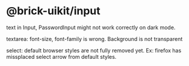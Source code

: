 # @brick-uikit/input
text in Input, PasswordInput might not work correctly on dark mode.  

textarea: font-size, font-family is wrong. Background is not transparent

select: default browser styles are not fully removed yet. 
Ex: firefox has missplaced select arrow from default styles.
